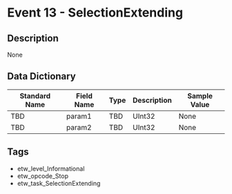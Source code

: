 # Event 13 - SelectionExtending

## Description
None

## Data Dictionary
|Standard Name|Field Name|Type|Description|Sample Value|
|---|---|---|---|---|
|TBD|param1|TBD|UInt32|None|None|
|TBD|param2|TBD|UInt32|None|None|

## Tags
* etw_level_Informational
* etw_opcode_Stop
* etw_task_SelectionExtending